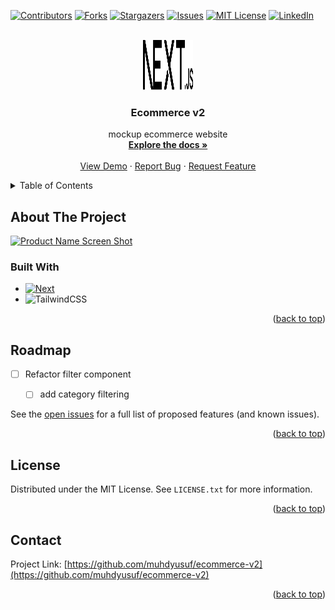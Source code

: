 <!-- Improved compatibility of back to top link: See: https://github.com/muhdyusuf/ecommerce-v2/pull/73 -->
<a name="readme-top"></a>
<!--
*** Thanks for checking out the Best-README-Template. If you have a suggestion
*** that would make this better, please fork the repo and create a pull request
*** or simply open an issue with the tag "enhancement".
*** Don't forget to give the project a star!
*** Thanks again! Now go create something AMAZING! :D
-->



<!-- PROJECT SHIELDS -->
<!--
*** I'm using markdown "reference style" links for readability.
*** Reference links are enclosed in brackets [ ] instead of parentheses ( ).
*** See the bottom of this document for the declaration of the reference variables
*** for contributors-url, forks-url, etc. This is an optional, concise syntax you may use.
*** https://www.markdownguide.org/basic-syntax/#reference-style-links
-->
[![Contributors][contributors-shield]][contributors-url]
[![Forks][forks-shield]][forks-url]
[![Stargazers][stars-shield]][stars-url]
[![Issues][issues-shield]][issues-url]
[![MIT License][license-shield]][license-url]
[![LinkedIn][linkedin-shield]][linkedin-url]



<!-- PROJECT LOGO -->
<br />
<div align="center">
  <a href="https://github.com/muhdyusuf/ecommerce-v2">
    <img src="./public/next.svg" alt="Logo" width="80" height="80">
  </a>

  <h3 align="center">Ecommerce v2</h3>

  <p align="center">
    mockup ecommerce website
    <br />
    <a href="https://github.com/muhdyusuf/ecommerce-v2"><strong>Explore the docs »</strong></a>
    <br />
    <br />
    <a href="https://ecommerce-v2-sooty.vercel.app/">View Demo</a>
    ·
    <a href="https://github.com/muhdyusuf/ecommerce-v2/issues">Report Bug</a>
    ·
    <a href="https://github.com/muhdyusuf/ecommerce-v2/issues">Request Feature</a>
  </p>
</div>



<!-- TABLE OF CONTENTS -->
<details>
  <summary>Table of Contents</summary>
  <ol>
    <li>
      <a href="#about-the-project">About The Project</a>
      <ul>
        <li><a href="#built-with">Built With</a></li>
      </ul>
    </li>
    <li><a href="#roadmap">Roadmap</a></li>
    <li><a href="#license">License</a></li>
    <li><a href="#contact">Contact</a></li>
 
  </ol>
</details>



<!-- ABOUT THE PROJECT -->
## About The Project

[![Product Name Screen Shot][product-screenshot]](https://ecommerce-v2-sooty.vercel.app)


### Built With

* [![Next][Next.js]][Next-url]
* ![TailwindCSS](https://img.shields.io/badge/tailwindcss-%2338B2AC.svg?style=for-the-badge&logo=tailwind-css&logoColor=white)


<p align="right">(<a href="#readme-top">back to top</a>)</p>



<!-- GETTING STARTED -->

<!-- ROADMAP -->
## Roadmap

- [ ] Refactor filter component
    - [ ] add category filtering


See the [open issues](https://github.com/muhdyusuf/ecommerce-v2/issues) for a full list of proposed features (and known issues).

<p align="right">(<a href="#readme-top">back to top</a>)</p>



<!-- LICENSE -->
## License

Distributed under the MIT License. See `LICENSE.txt` for more information.

<p align="right">(<a href="#readme-top">back to top</a>)</p>



<!-- CONTACT -->
## Contact


Project Link: [https://github.com/muhdyusuf/ecommerce-v2](https://github.com/muhdyusuf/ecommerce-v2)

<p align="right">(<a href="#readme-top">back to top</a>)</p>




<!-- MARKDOWN LINKS & IMAGES -->
<!-- https://www.markdownguide.org/basic-syntax/#reference-style-links -->
[contributors-shield]: https://img.shields.io/github/contributors/muhdyusuf/ecommerce-v2.svg?style=for-the-badge
[contributors-url]: https://github.com/muhdyusuf/ecommerce-v2/graphs/contributors
[forks-shield]: https://img.shields.io/github/forks/muhdyusuf/ecommerce-v2.svg?style=for-the-badge
[forks-url]: https://github.com/muhdyusuf/ecommerce-v2/network/members
[stars-shield]: https://img.shields.io/github/stars/muhdyusuf/ecommerce-v2.svg?style=for-the-badge
[stars-url]: https://github.com/muhdyusuf/ecommerce-v2/stargazers
[issues-shield]: https://img.shields.io/github/issues/muhdyusuf/ecommerce-v2.svg?style=for-the-badge
[issues-url]: https://github.com/muhdyusuf/ecommerce-v2/issues
[license-shield]: https://img.shields.io/github/license/muhdyusuf/ecommerce-v2.svg?style=for-the-badge
[license-url]: https://github.com/muhdyusuf/ecommerce-v2/blob/master/LICENSE.txt
[linkedin-shield]: https://img.shields.io/badge/-LinkedIn-black.svg?style=for-the-badge&logo=linkedin&colorB=555
[linkedin-url]: https://linkedin.com/in/othneildrew
[product-screenshot]: images/screenshot.png
[Next.js]: https://img.shields.io/badge/next.js-000000?style=for-the-badge&logo=nextdotjs&logoColor=white
[Next-url]: https://nextjs.org/
[React.js]: https://img.shields.io/badge/React-20232A?style=for-the-badge&logo=react&logoColor=61DAFB
[React-url]: https://reactjs.org/
